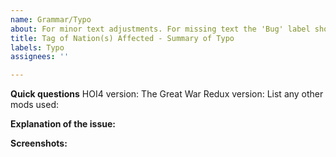 ```yaml
---
name: Grammar/Typo
about: For minor text adjustments. For missing text the 'Bug' label should be used instead
title: Tag of Nation(s) Affected - Summary of Typo
labels: Typo
assignees: ''

---
```


**Quick questions**
HOI4 version:
The Great War Redux version:
List any other mods used:

**Explanation of the issue:**


**Screenshots:**
